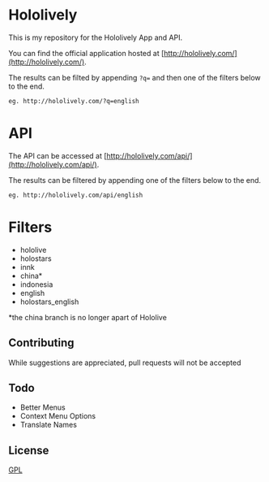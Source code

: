 # Hololively

This is my repository for the Hololively App and API.

You can find the official application hosted at [http://hololively.com/](http://hololively.com/).

The results can be filted by appending `?q=` and then one of the filters below to the end.

`eg. http://hololively.com/?q=english`

# API

The API can be accessed at [http://hololively.com/api/](http://hololively.com/api/).

The results can be filtered by appending one of the filters below to the end.

`eg. http://hololively.com/api/english`

# Filters
- hololive
- holostars
- innk
- china*
- indonesia
- english
- holostars_english

*the china branch is no longer apart of Hololive

## Contributing
While suggestions are appreciated, pull requests will not be accepted

## Todo
- Better Menus
- Context Menu Options
- Translate Names

## License
[GPL](https://github.com/tmarkn/Hololively/blob/master/LICENSE)